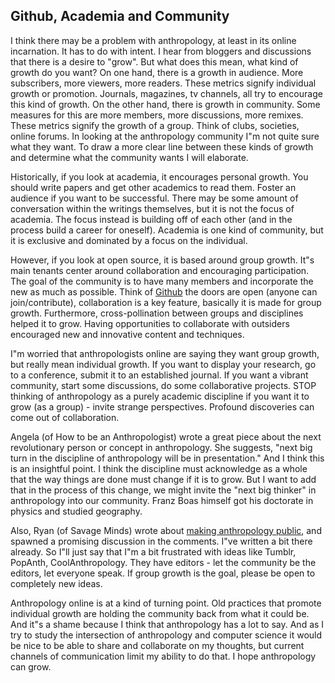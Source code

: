 Github, Academia and Community  
---


I think there may be a problem with anthropology, at least in its online incarnation. It has to do with intent. I hear from bloggers and discussions that there is a desire to "grow". But what does this mean, what kind of growth do you want? On one hand, there is a growth in audience. More subscribers, more viewers, more readers. These metrics signify individual growth or promotion. Journals, magazines, tv channels, all try to encourage this kind of growth. On the other hand, there is growth in community. Some measures for this are more members, more discussions, more remixes. These metrics signify the growth of a group. Think of clubs, societies, online forums. In looking at the anthropology community I"m not quite sure what they want. To draw a more clear line between these kinds of growth and determine what the community wants I will elaborate.
		
Historically, if you look at academia, it encourages personal growth. You should write papers and get other academics to read them. Foster an audience if you want to be successful. There may be some amount of conversation within the writings themselves, but it is not the focus of academia. The focus instead is building off of each other (and in the process build a career for oneself). Academia is one kind of community, but it is exclusive and dominated by a focus on the individual.

However, if you look at open source, it is based around group growth. It"s main tenants center around collaboration and encouraging participation. The goal of the community is to have many members and incorporate the new as much as possible. Think of [Github](http://www.github.com) the doors are open (anyone can join/contribute), collaboration is a key feature, basically it is made for group growth. Furthermore, cross-pollination between groups and disciplines helped it to grow. Having opportunities to collaborate with outsiders encouraged new and innovative content and techniques.

I"m worried that anthropologists online are saying they want group growth, but really mean individual growth. If you want to display your research, go to a conference, submit it to an established journal. If you want a vibrant community, start some discussions, do some collaborative projects. STOP thinking of anthropology as a purely academic discipline if you want it to grow (as a group) - invite strange perspectives. Profound discoveries can come out of collaboration.

Angela (of How to be an Anthropologist) wrote a great piece about the next revolutionary person or concept in anthropology. She suggests, "next big turn in the discipline of anthropology will be in presentation." And I think this is an insightful point. I think the discipline must acknowledge as a whole that the way things are done must change if it is to grow. But I want to add that in the process of this change, we might invite the "next big thinker" in anthropology into our community. Franz Boas himself got his doctorate in physics and studied geography.

Also, Ryan (of Savage Minds) wrote about [making anthropology public](http://backupminds.wordpress.com/2013/10/20/making-public-anthropology-putting-it-all-together), and spawned a promising discussion in the comments. I"ve written a bit there already. So I"ll just say that I"m a bit frustrated with ideas like Tumblr, PopAnth, CoolAnthropology. They have editors - let the community be the editors, let everyone speak. If group growth is the goal, please be open to completely new ideas.

Anthropology online is at a kind of turning point. Old practices that promote individual growth are holding the community back from what it could be. And it"s a shame because I think that anthropology has a lot to say. And as I try to study the intersection of anthropology and computer science it would be nice to be able to share and collaborate on my thoughts, but current channels of communication limit my ability to do that. I hope anthropology can grow.  

